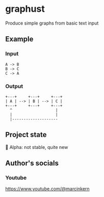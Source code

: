 # graphust

Produce simple graphs from basic text input

## Example

### Input
```
A -> B
B -> C
C -> A
```

### Output
```
+---+     +---+     +---+
| A | --> | B | --> | C |
+---+     +---+     +---+
  ^                   |  
  |                   |  
  |--------------------  
```

## Project state
:egg: Alpha: not stable, quite new

## Author's socials
### Youtube
https://www.youtube.com/@marcinkern
